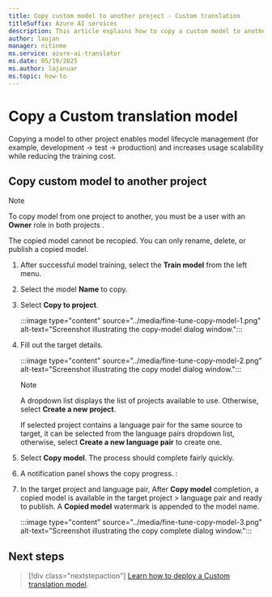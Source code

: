 ```yaml
---
title: Copy custom model to another project - Custom translation
titleSuffix: Azure AI services
description: This article explains how to copy a custom model to another Custom translation project.
author: laujan
manager: nitinme
ms.service: azure-ai-translator
ms.date: 05/19/2025
ms.author: lajanuar
ms.topic: how-to
---
```


# Copy a Custom translation model

Copying a model to other project enables model lifecycle management (for example, development → test → production) and increases usage scalability while reducing the training cost.

## Copy custom model to another project

   > [!NOTE]
   >
   > To copy model from one project to another, you must be a user with an **Owner** role in both projects .
   >
   > The copied model cannot be recopied. You can only rename, delete, or publish a copied model.

1. After successful model training, select the **Train model** from the left menu.

1. Select the model **Name** to copy.

1. Select **Copy to project**.

   :::image type="content" source="../media/fine-tune-copy-model-1.png" alt-text="Screenshot illustrating the copy-model dialog window.":::

1. Fill out the target details.

   :::image type="content" source="../media/fine-tune-copy-model-2.png" alt-text="Screenshot illustrating the copy model dialog window.":::

   > [!NOTE]
      >
      > A dropdown list displays the list of projects available to use. Otherwise, select **Create a new project**.
      >
      > If selected project contains a language pair for the same source to target, it can be selected from the language pairs dropdown list, otherwise, select **Create a new language pair** to create one.

1. Select **Copy model**. The process should complete fairly quickly.

1. A notification panel shows the copy progress. :

1. In the target project and language pair, After **Copy model** completion, a copied model is available in the target project > language pair and ready to publish. A **Copied model** watermark is appended to the model name.

   :::image type="content" source="../media/fine-tune-copy-model-3.png" alt-text="Screenshot illustrating the copy complete dialog window.":::

## Next steps

> [!div class="nextstepaction"]
> [Learn how to deploy a Custom translation model](deploy-model.md).
